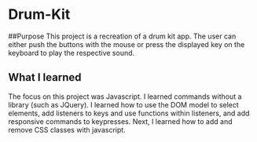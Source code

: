 # Drum-Kit

##Purpose
  This project is a recreation of a drum kit app. The user can either push the buttons with the mouse or press the displayed key on the keyboard to play the respective sound.
  
## What I learned
  The focus on this project was Javascript. I learned commands without a library (such as JQuery). I learned how to use the DOM model to select elements, add listeners to keys and use functions within listeners, and add responsive commands to keypresses. Next, I learned how to add and remove CSS classes with javascript.
